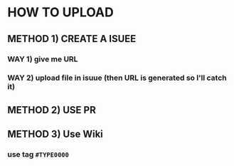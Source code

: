 # HOW TO UPLOAD

## METHOD 1) CREATE A ISUEE
### WAY 1) give me URL
### WAY 2) upload file in isuue (then URL is generated so I'll catch it)
## METHOD 2) USE PR
## METHOD 3) Use Wiki
### use tag `#TYPE0000`
